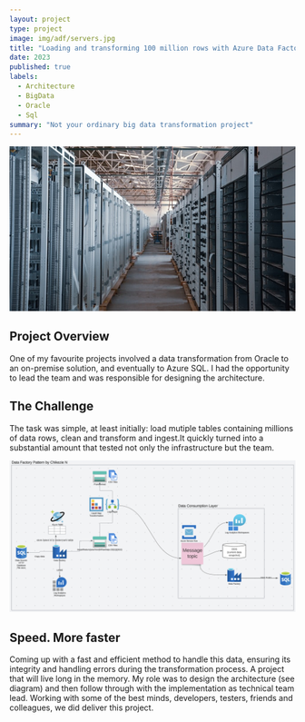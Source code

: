 ```yaml
---
layout: project
type: project
image: img/adf/servers.jpg
title: "Loading and transforming 100 million rows with Azure Data Factory"
date: 2023
published: true
labels:
  - Architecture
  - BigData
  - Oracle
  - Sql
summary: "Not your ordinary big data transformation project"
---
```


<img class="img-fluid" src="../img/adf/servers.jpg">

## Project Overview
One of my favourite projects involved a data transformation from Oracle to an on-premise solution, and eventually to Azure SQL. I had the opportunity to lead the team and was responsible for designing the architecture.

## The Challenge
The task was simple, at least initially: load mutiple tables containing millions of data rows, clean and transform and ingest.It quickly turned into a substantial amount that tested not only the infrastructure but the team.

<img class="img-fluid" src="../img/adf/adf.png">

## Speed. More faster
Coming up with a fast and efficient method to handle this data, ensuring its integrity and handling errors during the transformation process. A project that will live long in the memory. My role was to design the architecture (see diagram) and then follow through with the implementation as technical team lead. Working with some of the best minds, developers, testers, friends and colleagues, we did deliver this project.

